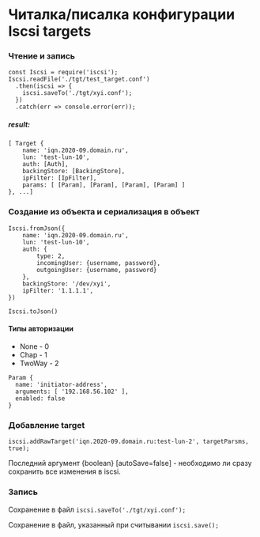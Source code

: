 # Читалка/писалка конфигурации Iscsi targets
### Чтение и запись
```
const Iscsi = require('iscsi');
Iscsi.readFile('./tgt/test_target.conf')
  .then(iscsi => {
    iscsi.saveTo('./tgt/xyi.conf');
  })
  .catch(err => console.error(err));
```
##### result:
```
[ Target {
    name: 'iqn.2020-09.domain.ru',
    lun: 'test-lun-10',
    auth: [Auth],
    backingStore: [BackingStore],
    ipFilter: [IpFilter],
    params: [ [Param], [Param], [Param], [Param] ]
}, ...]
```

### Создание из объекта и сериализация в объект
```
Iscsi.fromJson({
    name: 'iqn.2020-09.domain.ru',
    lun: 'test-lun-10',
    auth: {
        type: 2,
        incomingUser: {username, password},
        outgoingUser: {username, password}
    },
    backingStore: '/dev/xyi',
    ipFilter: '1.1.1.1',
})

Iscsi.toJson()
```

#### Типы авторизации
* None - 0
* Chap - 1
* TwoWay - 2

```
Param {
  name: 'initiator-address',
  arguments: [ '192.168.56.102' ],
  enabled: false
}
```

### Добавление target
```
iscsi.addRawTarget('iqn.2020-09.domain.ru:test-lun-2', targetParsms, true);
```
Последний аргумент {boolean} [autoSave=false] - необходимо ли сразу сохранить
все изменения в iscsi. 

### Запись
Сохранение в файл
`iscsi.saveTo('./tgt/xyi.conf');`

Сохранение в файл, указанный при считывании 
`iscsi.save();`
